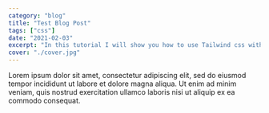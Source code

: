 ```yaml
---
category: "blog"
title: "Test Blog Post"
tags: ["css"]
date: "2021-02-03"
excerpt: "In this tutorial I will show you how to use Tailwind css with your gatsby site"
cover: "./cover.jpg"
---
```


Lorem ipsum dolor sit amet, consectetur adipiscing elit, sed do eiusmod tempor incididunt ut labore et dolore magna aliqua. Ut enim ad minim veniam, quis nostrud exercitation ullamco laboris nisi ut aliquip ex ea commodo consequat.
